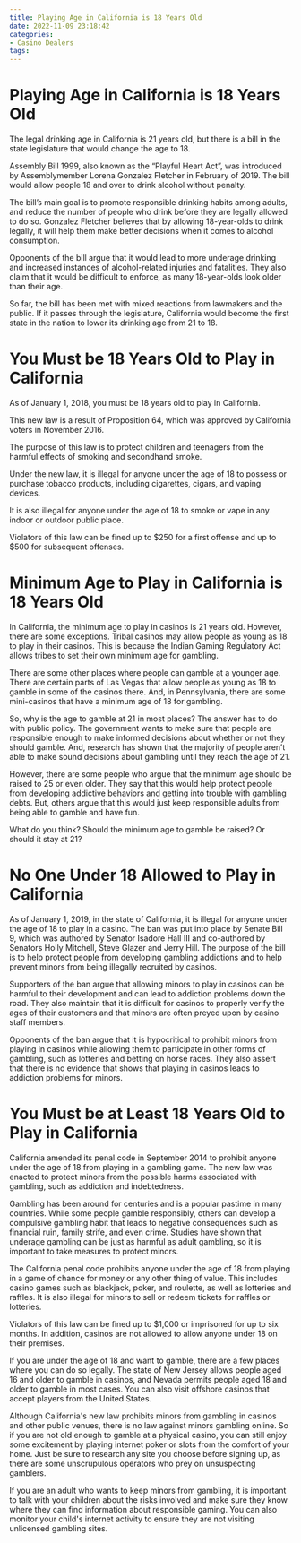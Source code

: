 ```yaml
---
title: Playing Age in California is 18 Years Old
date: 2022-11-09 23:18:42
categories:
- Casino Dealers
tags:
---
```



#  Playing Age in California is 18 Years Old

The legal drinking age in California is 21 years old, but there is a bill in the state legislature that would change the age to 18.

Assembly Bill 1999, also known as the “Playful Heart Act”, was introduced by Assemblymember Lorena Gonzalez Fletcher in February of 2019. The bill would allow people 18 and over to drink alcohol without penalty.

The bill’s main goal is to promote responsible drinking habits among adults, and reduce the number of people who drink before they are legally allowed to do so. Gonzalez Fletcher believes that by allowing 18-year-olds to drink legally, it will help them make better decisions when it comes to alcohol consumption.

Opponents of the bill argue that it would lead to more underage drinking and increased instances of alcohol-related injuries and fatalities. They also claim that it would be difficult to enforce, as many 18-year-olds look older than their age.

So far, the bill has been met with mixed reactions from lawmakers and the public. If it passes through the legislature, California would become the first state in the nation to lower its drinking age from 21 to 18.

#  You Must be 18 Years Old to Play in California

As of January 1, 2018, you must be 18 years old to play in California.

This new law is a result of Proposition 64, which was approved by California voters in November 2016.

The purpose of this law is to protect children and teenagers from the harmful effects of smoking and secondhand smoke.

Under the new law, it is illegal for anyone under the age of 18 to possess or purchase tobacco products, including cigarettes, cigars, and vaping devices.

It is also illegal for anyone under the age of 18 to smoke or vape in any indoor or outdoor public place.

Violators of this law can be fined up to $250 for a first offense and up to $500 for subsequent offenses.

#  Minimum Age to Play in California is 18 Years Old

In California, the minimum age to play in casinos is 21 years old. However, there are some exceptions. Tribal casinos may allow people as young as 18 to play in their casinos. This is because the Indian Gaming Regulatory Act allows tribes to set their own minimum age for gambling.

There are some other places where people can gamble at a younger age. There are certain parts of Las Vegas that allow people as young as 18 to gamble in some of the casinos there. And, in Pennsylvania, there are some mini-casinos that have a minimum age of 18 for gambling.

So, why is the age to gamble at 21 in most places? The answer has to do with public policy. The government wants to make sure that people are responsible enough to make informed decisions about whether or not they should gamble. And, research has shown that the majority of people aren’t able to make sound decisions about gambling until they reach the age of 21.

However, there are some people who argue that the minimum age should be raised to 25 or even older. They say that this would help protect people from developing addictive behaviors and getting into trouble with gambling debts. But, others argue that this would just keep responsible adults from being able to gamble and have fun.

What do you think? Should the minimum age to gamble be raised? Or should it stay at 21?

#  No One Under 18 Allowed to Play in California

As of January 1, 2019, in the state of California, it is illegal for anyone under the age of 18 to play in a casino. The ban was put into place by Senate Bill 9, which was authored by Senator Isadore Hall III and co-authored by Senators Holly Mitchell, Steve Glazer and Jerry Hill. The purpose of the bill is to help protect people from developing gambling addictions and to help prevent minors from being illegally recruited by casinos.

Supporters of the ban argue that allowing minors to play in casinos can be harmful to their development and can lead to addiction problems down the road. They also maintain that it is difficult for casinos to properly verify the ages of their customers and that minors are often preyed upon by casino staff members.

Opponents of the ban argue that it is hypocritical to prohibit minors from playing in casinos while allowing them to participate in other forms of gambling, such as lotteries and betting on horse races. They also assert that there is no evidence that shows that playing in casinos leads to addiction problems for minors.

#  You Must be at Least 18 Years Old to Play in California

California amended its penal code in September 2014 to prohibit anyone under the age of 18 from playing in a gambling game. The new law was enacted to protect minors from the possible harms associated with gambling, such as addiction and indebtedness.

Gambling has been around for centuries and is a popular pastime in many countries. While some people gamble responsibly, others can develop a compulsive gambling habit that leads to negative consequences such as financial ruin, family strife, and even crime. Studies have shown that underage gambling can be just as harmful as adult gambling, so it is important to take measures to protect minors.

The California penal code prohibits anyone under the age of 18 from playing in a game of chance for money or any other thing of value. This includes casino games such as blackjack, poker, and roulette, as well as lotteries and raffles. It is also illegal for minors to sell or redeem tickets for raffles or lotteries.

Violators of this law can be fined up to $1,000 or imprisoned for up to six months. In addition, casinos are not allowed to allow anyone under 18 on their premises.

If you are under the age of 18 and want to gamble, there are a few places where you can do so legally. The state of New Jersey allows people aged 16 and older to gamble in casinos, and Nevada permits people aged 18 and older to gamble in most cases. You can also visit offshore casinos that accept players from the United States.

Although California's new law prohibits minors from gambling in casinos and other public venues, there is no law against minors gambling online. So if you are not old enough to gamble at a physical casino, you can still enjoy some excitement by playing internet poker or slots from the comfort of your home. Just be sure to research any site you choose before signing up, as there are some unscrupulous operators who prey on unsuspecting gamblers.

If you are an adult who wants to keep minors from gambling, it is important to talk with your children about the risks involved and make sure they know where they can find information about responsible gaming. You can also monitor your child's internet activity to ensure they are not visiting unlicensed gambling sites.
